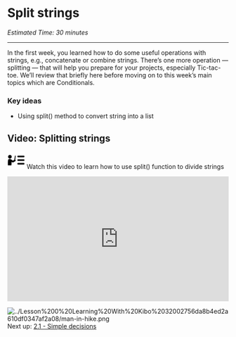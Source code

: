 # Split strings

_Estimated Time: 30 minutes_

---

In the first week, you learned how to do some useful operations with strings, e.g., concatenate or combine strings. There’s one more operation — splitting — that will help you prepare for your projects, especially Tic-tac-toe. We’ll review that briefly here before moving on to this week’s main topics which are Conditionals.

### Key ideas

- Using split() method to convert string into a list

## Video: Splitting strings

<aside>

<img src="../instruction.png" alt="../instruction.png" width="40px" /> Watch this video to learn how to use split() function to divide strings

</aside>

<div style="position: relative; padding-bottom: 56.25%; height: 0;"><iframe src="https://www.youtube.com/embed/mPrVU1bMDeQ" title="YouTube video player" frameborder="0" allow="accelerometer; autoplay; clipboard-write; encrypted-media; gyroscope; picture-in-picture" allowfullscreen style="position: absolute; top: 0; left: 0; width: 100%; height: 100%;"></iframe></div>

<aside>

<img src="../Lesson%200%20Learning%20With%20Kibo%2032002756da8b4ed2a610df0347af2a08/man-in-hike.png" alt="../Lesson%200%20Learning%20With%20Kibo%2032002756da8b4ed2a610df0347af2a08/man-in-hike.png" width="40px" /> Next up: [2.1 - Simple decisions](/future-proof-with-python/conditionals/simple-decisions.md)

</aside>
